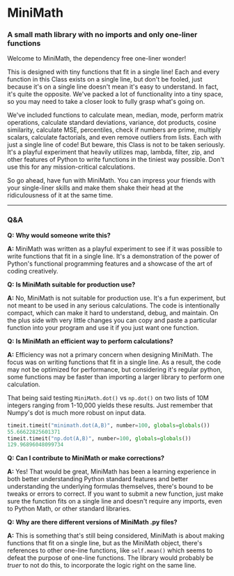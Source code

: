 # MiniMath
### A small math library with no imports and only one-liner functions

Welcome to MiniMath, the dependency free one-liner wonder! 

This is designed with tiny functions that fit in a single line! Each and every function in this Class exists on a single line, but don't be fooled, just because 
it's on a single line doesn't mean it's easy to understand. In fact, it's quite the opposite. We've packed a lot of functionality into a tiny space, so you may need to 
take a closer look to fully grasp what's going on. 

We've included functions to calculate mean, median, mode, perform 
matrix operations, calculate standard deviations, variance, dot products, cosine similarity, calculate MSE, percentiles,
check if numbers are prime, multiply scalars, calculate factorials, and even remove outliers from lists. Each with just 
a single line of code! But beware, this Class is not to be taken seriously. It's a playful experiment that heavily 
utilizes map, lambda, filter, zip, and other features of Python to write functions in the tiniest way possible. Don't 
use this for any mission-critical calculations.

So go ahead, have fun with MiniMath. You can impress your friends with your single-liner skills and make them shake 
their head at the ridiculousness of it at the same time.

---
### Q&A
**Q:** **Why would someone write this?**

**A:** MiniMath was written as a playful experiment to see if it was possible to write functions that fit in a single line.
It's a demonstration of the power of Python's functional programming features and a showcase of the art of coding creatively.

**Q:** **Is MiniMath suitable for production use?**

**A:** No, MiniMath is not suitable for production use. It's a fun experiment, but not meant to be used in any serious calculations.
The code is intentionally compact, which can make it hard to understand, debug, and maintain. On the plus side with very little 
changes you can copy and paste a particular function into your program and use it if you just want one function.

**Q:** **Is MiniMath an efficient way to perform calculations?**

**A:** Efficiency was not a primary concern when designing MiniMath. The focus was on writing functions that fit in a single line. 
As a result, the code may not be optimized for performance, but considering it's regular python, some functions may be faster 
than importing a larger library to perform one calculation.

That being said testing `MiniMath.dot()` vs `np.dot()` on two lists of 10M integers ranging from 1-10,000 yields these results. 
Just remember that Numpy's dot is much more robust on input data.
```python
timeit.timeit("minimath.dot(A,B)", number=100, globals=globals())
55.66622825601371
timeit.timeit("np.dot(A,B)", number=100, globals=globals())
129.96896048099734
```

**Q:** **Can I contribute to MiniMath or make corrections?**

**A:** Yes! That would be great, MiniMath has been a learning experience in both better understanding Python standard features 
and better understanding the underlying formulas themselves, there's bound to be tweaks or errors to correct. If you want 
to submit a new function, just make sure the function fits on a single line and doesn't require any imports, even to Python 
Math, or other standard libraries.

**Q:** **Why are there different versions of MiniMath .py files?**

**A:** This is something that's still being considered, MiniMath is about making functions that fit on a single line, but 
as the MiniMath object, there's references to other one-line functions, like `self.mean()` which seems to defeat the purpose 
of one-line functions. The library would probably be _truer_ to not do this, to incorporate the logic right on the same line.

